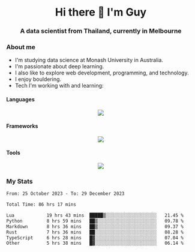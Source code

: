 <h1 align="center">Hi there 👋 I'm Guy</h1>
<h3 align="center">A data scientist from Thailand, currently in Melbourne</h3>

### About me

- I'm studying data science at Monash University in Australia.
- I'm passionate about deep learning.
- I also like to explore web development, programming, and technology.
- I enjoy bouldering.
- Tech I'm working with and learning:

#### Languages

<div align="center">
    <img src="https://skillicons.dev/icons?i=py,ts,js,html,css,rust" />
</div>

#### Frameworks

<div align="center">
    <img src="https://skillicons.dev/icons?i=pytorch,tensorflow,fastapi,react" /><br>
</div>

#### Tools

<div align="center">
    <img src="https://skillicons.dev/icons?i=postgres,redis,docker" /><br>
</div>

### My Stats

<!--START_SECTION:waka-->

```txt
From: 25 October 2023 - To: 29 December 2023

Total Time: 86 hrs 17 mins

Lua            19 hrs 43 mins  █████▒░░░░░░░░░░░░░░░░░░░   21.45 %
Python         8 hrs 59 mins   ██▒░░░░░░░░░░░░░░░░░░░░░░   09.78 %
Markdown       8 hrs 36 mins   ██▒░░░░░░░░░░░░░░░░░░░░░░   09.37 %
Rust           7 hrs 36 mins   ██░░░░░░░░░░░░░░░░░░░░░░░   08.28 %
TypeScript     6 hrs 28 mins   █▓░░░░░░░░░░░░░░░░░░░░░░░   07.04 %
Other          5 hrs 38 mins   █▓░░░░░░░░░░░░░░░░░░░░░░░   06.14 %
```

<!--END_SECTION:waka-->

